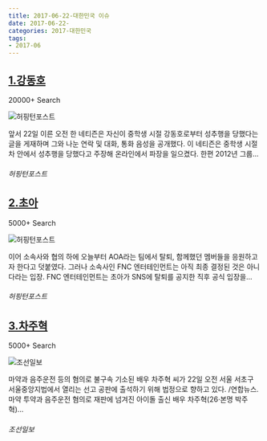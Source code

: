 ```yaml
---
title: 2017-06-22-대한민국 이슈
date: 2017-06-22-
categories: 2017-대한민국
tags: 
- 2017-06
---
```


[1.강동호](http://www.huffingtonpost.kr/2017/06/22/story_n_17249460.html)
--

20000+ Search

![허핑턴포스트](http://t1.gstatic.com/images?q=tbn:ANd9GcRGxkXzcLXUaqE24uEmOrApztexdL8genebaP48rf-6xATCvCqBoYr4AVXNzVRqtyFi4iP6speT)

앞서 22일 이른 오전 한 네티즌은 자신이 중학생 시절 강동호로부터 성추행을 당했다는 글을 게재하며 그와 나눈 연락 및 대화, 통화 음성을 공개했다. 이 네티즌은 중학생 시절 차 안에서 성추행을 당했다고 주장해 온라인에서 파장을 일으켰다. 한편 2012년 그룹...
###### 허핑턴포스트

[2.초아](http://www.huffingtonpost.kr/2017/06/22/story_n_17254910.html)
--

5000+ Search

![허핑턴포스트](http://t2.gstatic.com/images?q=tbn:ANd9GcT2VRtH5EZb7jblu2JCxy-8YeLpqtyAOUXlg5APb8HE5DDrgLAG-aCaNacJdCMXJr2o8uVJvTTs)

이어 소속사와 협의 하에 오늘부터 AOA라는 팀에서 탈퇴, 함께했던 멤버들을 응원하고자 한다고 덧붙였다. 그러나 소속사인 FNC 엔터테인먼트는 아직 최종 결정된 것은 아니다라는 입장. FNC 엔터테인먼트는 초아가 SNS에 탈퇴를 공지한 직후 공식 입장을...
###### 허핑턴포스트

[3.차주혁](http://news.chosun.com/site/data/html_dir/2017/06/22/2017062201237.html)
--

5000+ Search

![조선일보](http://t0.gstatic.com/images?q=tbn:ANd9GcRIumm4w4utosYhKU5Z98BmQKKlVB-54dBo6TAF4VW72D8K87N8-6T2KhQRvcHc-O4hVFPUT1_u)

마약과 음주운전 등의 혐의로 불구속 기소된 배우 차주혁 씨가 22일 오전 서울 서초구 서울중앙지법에서 열리는 선고 공판에 출석하기 위해 법정으로 향하고 있다. /연합뉴스. 마약 투약과 음주운전 혐의로 재판에 넘겨진 아이돌 출신 배우 차주혁(26·본명 박주혁)...
###### 조선일보

